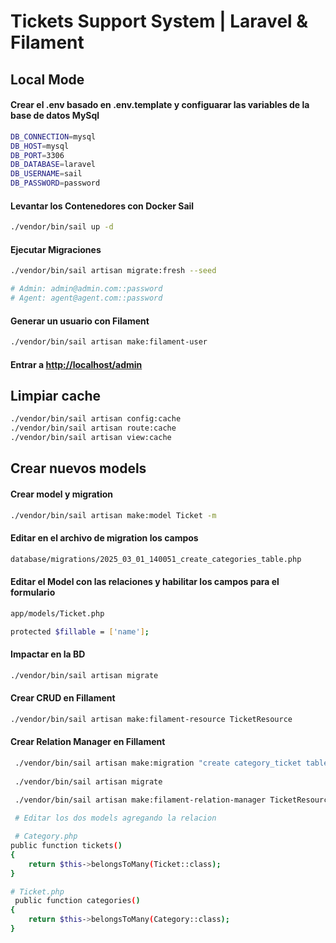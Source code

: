 # Tickets Support System | Laravel & Filament

## Local Mode

#### Crear el .env basado en .env.template y configuarar las variables de la base de datos MySql

```bash
DB_CONNECTION=mysql
DB_HOST=mysql
DB_PORT=3306
DB_DATABASE=laravel
DB_USERNAME=sail
DB_PASSWORD=password
```

#### Levantar los Contenedores con Docker Sail

```bash
./vendor/bin/sail up -d
```

#### Ejecutar Migraciones

```bash
./vendor/bin/sail artisan migrate:fresh --seed     

# Admin: admin@admin.com::password
# Agent: agent@agent.com::password
```

#### Generar un usuario con Filament

```bash
./vendor/bin/sail artisan make:filament-user
```

#### Entrar a <http://localhost/admin>

## Limpiar cache

``` bash
./vendor/bin/sail artisan config:cache
./vendor/bin/sail artisan route:cache
./vendor/bin/sail artisan view:cache
```

## Crear nuevos models

#### Crear model y migration

```bash
./vendor/bin/sail artisan make:model Ticket -m
```

#### Editar en el archivo de migration los campos

```bash
database/migrations/2025_03_01_140051_create_categories_table.php
```

#### Editar el Model con las relaciones y habilitar los campos para el formulario

```bash
app/models/Ticket.php

protected $fillable = ['name'];
```

#### Impactar en la BD

```bash
./vendor/bin/sail artisan migrate
```

#### Crear CRUD en Fillament

```bash
./vendor/bin/sail artisan make:filament-resource TicketResource
```

#### Crear Relation Manager en Fillament

```bash
 ./vendor/bin/sail artisan make:migration "create category_ticket table"
 
 ./vendor/bin/sail artisan migrate
 
 ./vendor/bin/sail artisan make:filament-relation-manager TicketResource categories name

 # Editar los dos models agregando la relacion

 # Category.php
public function tickets()
{
    return $this->belongsToMany(Ticket::class);
}

# Ticket.php
 public function categories()
{
    return $this->belongsToMany(Category::class);
}
 ```
